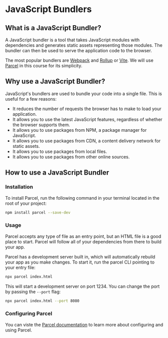 # JavaScript Bundlers

## What is a JavaScript Bundler?

A JavaScript bundler is a tool that takes JavaScript modules with dependencies and generates static assets representing those modules. The bundler can then be used to serve the application code to the browser. 

The most popular bundlers are [Webpack](https://webpack.js.org/) and [Rollup](https://rollupjs.org/guide/en/) or [Vite](https://vitejs.dev/). We will use [Parcel](https://parceljs.org/) in this course for its simplicity.

## Why use a JavaScript Bundler?

JavaScript's bundlers are used to bundle your code into a single file. This is useful for a few reasons:
 - It reduces the number of requests the browser has to make to load your application.
 - It allows you to use the latest JavaScript features, regardless of whether the browser supports them.
 - It allows you to use packages from NPM, a package manager for JavaScript.
 - It allows you to use packages from CDN, a content delivery network for static assets.
 - It allows you to use packages from local files.
 - It allows you to use packages from other online sources.

## How to use a JavaScript Bundler

### Installation

To install Parcel, run the following command in your terminal located in the root of your project:

```bash
npm install parcel --save-dev
```

### Usage

Parcel accepts any type of file as an entry point, but an HTML file is a good place to start. Parcel will follow all of your dependencies from there to build your app.

Parcel has a development server built in, which will automatically rebuild your app as you make changes. To start it, run the parcel CLI pointing to your entry file:

```bash
npx parcel index.html
```

This will start a development server on port 1234. You can change the port by passing the `--port` flag:

```bash
npx parcel index.html --port 8080
```

### Configuring Parcel

You can viste the [Parcel documentation](https://parceljs.org/docs/) to learn more about configuring and using Parcel.